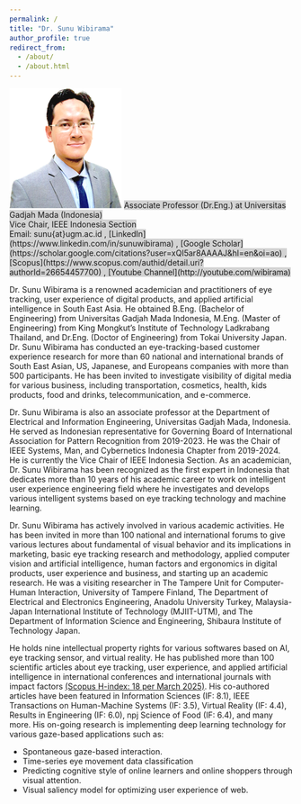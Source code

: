 ```yaml
---
permalink: /
title: "Dr. Sunu Wibirama"
author_profile: true
redirect_from: 
  - /about/
  - /about.html
---
```


<img src="/images/Sunu_2020_NaturalLook_transparent_Web.png" width="200">

<span style="background-color: lightgrey;">
Associate Professor (Dr.Eng.) at Universitas Gadjah Mada (Indonesia) <br>
Vice Chair, IEEE Indonesia Section  <br>
Email: sunu{at}ugm.ac.id , [LinkedIn](https://www.linkedin.com/in/sunuwibirama) , [Google Scholar](https://scholar.google.com/citations?user=xQI5ar8AAAAJ&hl=en&oi=ao) , <br>
[Scopus](https://www.scopus.com/authid/detail.uri?authorId=26654457700) , [Youtube Channel](http://youtube.com/wibirama) <br>
</span>

Dr. Sunu Wibirama is a renowned academician and practitioners of eye tracking, user experience of digital products, and applied artificial intelligence in South East Asia. He obtained B.Eng. (Bachelor of Engineering) from Universitas Gadjah Mada Indonesia, M.Eng. (Master of Engineering) from King Mongkut’s Institute of Technology Ladkrabang Thailand, and Dr.Eng. (Doctor of Engineering) from Tokai University Japan. Dr. Sunu Wibirama has conducted an eye-tracking-based customer experience research for more than 60 national and international brands of South East Asian, US, Japanese, and Europeans companies with more than 500 participants. He has been invited to investigate visibility of digital media for various business, including transportation, cosmetics, health, kids products, food and drinks, telecommunication, and e-commerce.

Dr. Sunu Wibirama is also an associate professor at the Department of Electrical and Information Engineering, Universitas Gadjah Mada, Indonesia. He served as Indonesian representative for Governing Board of International Association for Pattern Recognition from 2019-2023. He was the Chair of IEEE Systems, Man, and Cybernetics Indonesia Chapter from 2019-2024. He is currently the Vice Chair of IEEE Indonesia Section. As an academician, Dr. Sunu Wibirama has been recognized as the first expert in Indonesia that dedicates more than 10 years of his academic career to work on intelligent user experience engineering field where he investigates and develops various intelligent systems based on eye tracking technology and machine learning.

Dr. Sunu Wibirama has actively involved in various academic activities. He has been invited in more than 100 national and international forums to give various lectures about fundamental of visual behavior and its implications in marketing, basic eye tracking research and methodology, applied computer vision and artificial intelligence, human factors and ergonomics in digital products, user experience and business, and starting up an academic research. He was a visiting researcher in The Tampere Unit for Computer-Human Interaction, University of Tampere Finland, The Department of Electrical and Electronics Engineering, Anadolu University Turkey, Malaysia-Japan International Institute of Technology (MJIIT-UTM), and The Department of Information Science and Engineering, Shibaura Institute of Technology Japan. 

He holds nine intellectual property rights for various softwares based on AI, eye tracking sensor, and virtual reality. He has published more than 100 scientific articles about eye tracking, user experience, and applied artificial intelligence in international conferences and international journals with impact factors [(Scopus H-index: 18 per March 2025)](https://www.scopus.com/authid/detail.uri?authorId=26654457700). His co-authored articles have been featured in Information Sciences (IF: 8.1), IEEE Transactions on Human-Machine Systems (IF: 3.5), Virtual Reality (IF: 4.4), Results in Engineering (IF: 6.0), npj Science of Food (IF: 6.4), and many more. His on-going research is implementing deep learning technology for various gaze-based applications such as: 

- Spontaneous gaze-based interaction.
- Time-series eye movement data classification
- Predicting cognitive style of online learners and online shoppers through visual attention.
- Visual saliency model for optimizing user experience of web.

